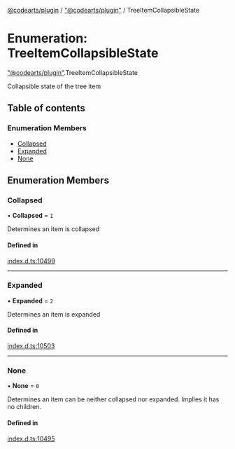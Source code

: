 [@codearts/plugin](../README.md) / ["@codearts/plugin"](../modules/_codearts_plugin_.md) / TreeItemCollapsibleState

# Enumeration: TreeItemCollapsibleState

["@codearts/plugin"](../modules/_codearts_plugin_.md).TreeItemCollapsibleState

Collapsible state of the tree item

## Table of contents

### Enumeration Members

- [Collapsed](codearts_plugin_.TreeItemCollapsibleState.md#collapsed)
- [Expanded](codearts_plugin_.TreeItemCollapsibleState.md#expanded)
- [None](codearts_plugin_.TreeItemCollapsibleState.md#none)

## Enumeration Members

### Collapsed

• **Collapsed** = ``1``

Determines an item is collapsed

#### Defined in

[index.d.ts:10499](https://github.com/huaweicloud/cloudide-plugin-api/blob/a055dd0/index.d.ts#L10499)

___

### Expanded

• **Expanded** = ``2``

Determines an item is expanded

#### Defined in

[index.d.ts:10503](https://github.com/huaweicloud/cloudide-plugin-api/blob/a055dd0/index.d.ts#L10503)

___

### None

• **None** = ``0``

Determines an item can be neither collapsed nor expanded. Implies it has no children.

#### Defined in

[index.d.ts:10495](https://github.com/huaweicloud/cloudide-plugin-api/blob/a055dd0/index.d.ts#L10495)
